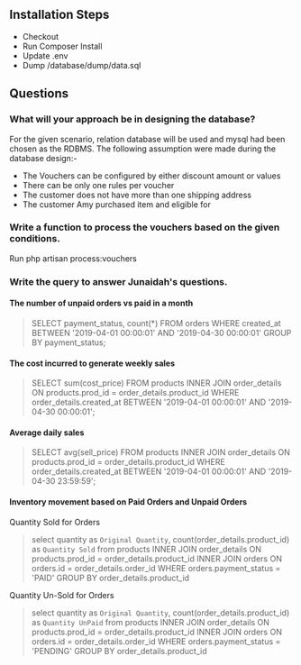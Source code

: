 ## Installation Steps

- Checkout
- Run Composer Install
- Update .env
- Dump /database/dump/data.sql


## Questions

### What will your approach be in designing the database?

For the given scenario, relation database will be used and mysql had been chosen as the RDBMS. 
The following assumption were made during the database design:-

* The Vouchers can be configured by either discount amount or values
* There can be only one rules per voucher
* The customer does not have more than one shipping address
* The customer Amy purchased item and eligible for 


### Write a function to process the vouchers based on the given conditions.

Run php artisan process:vouchers


### Write the query to answer Junaidah's questions.

#### The number of unpaid orders vs paid in a month

> SELECT payment_status, count(*) FROM orders 
  WHERE created_at 
  BETWEEN '2019-04-01 00:00:01' AND '2019-04-30 00:00:01'
  GROUP BY payment_status;

#### The cost incurred to generate weekly sales

> SELECT sum(cost_price) 
  FROM products
  INNER JOIN order_details
  ON products.prod_id = order_details.product_id
  WHERE order_details.created_at 
  BETWEEN '2019-04-01 00:00:01' AND '2019-04-30 00:00:01';

#### Average daily sales

> SELECT avg(sell_price) 
  FROM products
  INNER JOIN order_details
  ON products.prod_id = order_details.product_id
  WHERE order_details.created_at 
  BETWEEN '2019-04-01 00:00:01' AND '2019-04-30 23:59:59';


#### Inventory movement based on Paid Orders and Unpaid Orders

Quantity Sold for Orders
> select quantity as `Original Quantity`, count(order_details.product_id) as `Quantity Sold` from products
  INNER JOIN order_details
  ON products.prod_id = order_details.product_id
  INNER JOIN orders
  ON orders.id = order_details.order_id
  WHERE orders.payment_status = 'PAID'
  GROUP BY order_details.product_id
 
Quantity Un-Sold for Orders
>  select quantity as `Original Quantity`, count(order_details.product_id) as `Quantity UnPaid` from products
  INNER JOIN order_details
  ON products.prod_id = order_details.product_id
  INNER JOIN orders
  ON orders.id = order_details.order_id
  WHERE orders.payment_status = 'PENDING'
  GROUP BY order_details.product_id
